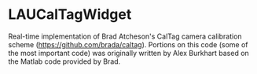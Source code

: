 # LAUCalTagWidget
Real-time implementation of Brad Atcheson's CalTag camera calibration scheme (https://github.com/brada/caltag). Portions on this code (some of the most important code) was originally written by Alex Burkhart based on the Matlab code provided by Brad.
